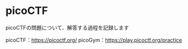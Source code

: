 # picoCTF
picoCTFの問題について、解答する過程を記録します


picoCTF：https://picoctf.org/
picoGym：https://play.picoctf.org/practice

